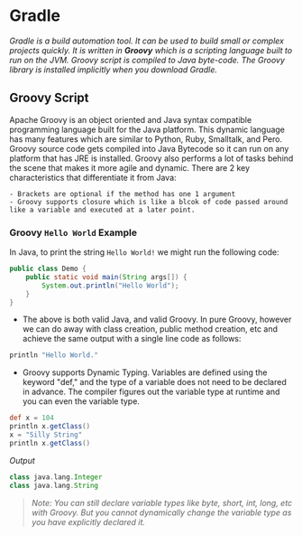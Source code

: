 # Gradle
*Gradle is a build automation tool.  It can be used to build small or complex projects quickly.  It is written in ***Groovy*** which is a scripting language built to run on the JVM. Groovy script is compiled to Java byte-code.  The Groovy library is installed implicitly when you download Gradle.*

## Groovy Script
Apache Groovy is an object oriented and Java syntax compatible programming language built for the Java platform. This dynamic language has many features which are similar to Python, Ruby, Smalltalk, and Pero. Groovy source code gets compiled into Java Bytecode so it can run on any platform that has JRE is installed. Groovy also performs a lot of tasks behind the scene that makes it more agile and dynamic.  There are 2 key characteristics that differentiate it from Java:

    - Brackets are optional if the method has one 1 argument
    - Groovy supports closure which is like a blcok of code passed around like a variable and executed at a later point.

### Groovy `Hello World` Example
In Java, to print the string `Hello World!` we might run the following code:

```java
public class Demo {
    public static void main(String args[]) {
        System.out.println("Hello World");
    }
}
```

- The above is both valid Java, and valid Groovy. In pure Groovy, however we can do away with class creation, public method creation, etc and achieve the same output with a single line code as follows:

```groovy
println "Hello World." 
```

- Groovy supports Dynamic Typing. Variables are defined using the keyword "def," and the type of a variable does not need to be declared in advance. The compiler figures out the variable type at runtime and you can even the variable type.

```groovy
def x = 104
println x.getClass()
x = "Silly String"
println x.getClass()
```

*Output*
```groovy
class java.lang.Integer
class java.lang.String
```

> *Note: You can still declare variable types like byte, short, int, long, etc with Groovy. But you cannot dynamically change the variable type as you have explicitly declared it.*


